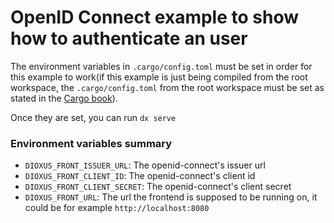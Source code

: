 # OpenID Connect example to show how to authenticate an user

The environment variables in `.cargo/config.toml` must be set in order for this example to work(if this example is just being compiled from the root workspace, the `.cargo/config.toml` from the root workspace must be set as stated in the [Cargo book](https://doc.rust-lang.org/cargo/reference/config.html)).

Once they are set, you can run `dx serve`

### Environment variables summary

- `DIOXUS_FRONT_ISSUER_URL`: The openid-connect's issuer url
- `DIOXUS_FRONT_CLIENT_ID`: The openid-connect's client id
- `DIOXUS_FRONT_CLIENT_SECRET`: The openid-connect's client secret
- `DIOXUS_FRONT_URL`: The url the frontend is supposed to be running on, it could be for example `http://localhost:8080`
